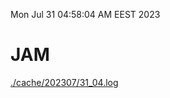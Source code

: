 Mon Jul 31 04:58:04 AM EEST 2023
# JAM
<a href='./cache/202307/31_04.log'>./cache/202307/31_04.log</a>
